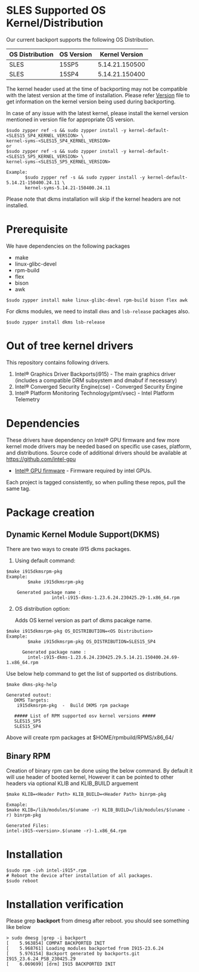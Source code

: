
# SLES Supported OS Kernel/Distribution
  Our current backport supports the following OS Distribution.

| OS Distribution | OS Version | Kernel Version  |
|---  |---  |---  |
| SLES | 15SP5 | 5.14.21.150500 |
| SLES | 15SP4 | 5.14.21.150400 |

  The kernel header used at the time of backporting may not be compatible with the latest version at the time of installation.
  Please refer [Version](https://github.com/intel-gpu/intel-gpu-i915-backports/blob/backport/RELEASE_2335_23.6/versions) file to get information on the kernel version being used during backporting.

  In case of any issue with the latest kernel, please install the kernel version mentioned in version file for appropriate OS version.

```
$sudo zypper ref -s && sudo zypper install -y kernel-default-<SLES15_SP4_KERNEL_VERSION> \
kernel-syms-<SLES15_SP4_KERNEL_VERSION>
or
$sudo zypper ref -s && sudo zypper install -y kernel-default-<SLES15_SP5_KERNEL_VERSION> \
kernel-syms-<SLES15_SP5_KERNEL_VERSION>

Example:
       $sudo zypper ref -s && sudo zypper install -y kernel-default-5.14.21-150400.24.11 \
       kernel-syms-5.14.21-150400.24.11
```

Please note that dkms installation will skip if the kernel headers are not installed.

# Prerequisite
We have dependencies on the following packages
  - make
  - linux-glibc-devel
  - rpm-build
  - flex
  - bison
  - awk
```
$sudo zypper install make linux-glibc-devel rpm-build bison flex awk
```
For dkms modules, we need to install `dkms` and `lsb-release` packages also.

```
$sudo zypper install dkms lsb-release
```

# Out of tree kernel drivers
This repository contains following drivers.
1. Intel® Graphics Driver Backports(i915) - The main graphics driver (includes a compatible DRM subsystem and dmabuf if necessary)
2. Intel® Converged Security Engine(cse) - Converged Security Engine
3. Intel® Platform Monitoring Technology(pmt/vsec) - Intel Platform Telemetry


# Dependencies

  These drivers have dependency on Intel® GPU firmware and few more kernel mode drivers may be needed based on specific use cases, platform, and distributions. Source code of additional drivers should be available at https://github.com/intel-gpu

- [Intel® GPU firmware](https://github.com/intel-gpu/intel-gpu-firmware) - Firmware required by intel GPUs.

Each project is tagged consistently, so when pulling these repos, pull the same tag.


# Package creation

## Dynamic Kernel Module Support(DKMS)
There are two ways to create i915 dkms packages.
1. Using default command:
```
$make i915dkmsrpm-pkg
Example:
        $make i915dkmsrpm-pkg

    Generated package name :
                 intel-i915-dkms-1.23.6.24.230425.29-1.x86_64.rpm
```

2. OS distribution option:

    Adds OS kernel version as part of dkms pacakge name.

```
$make i915dkmsrpm-pkg OS_DISTRIBUTION=<OS Distribution>
Example:
        $make i915dkmsrpm-pkg OS_DISTRIBUTION=SLES15_SP4

      Generated package name :
        intel-i915-dkms-1.23.6.24.230425.29.5.14.21.150400.24.69-1.x86_64.rpm
```
  Use below help command to get the list of supported os distributions.
```
$make dkms-pkg-help

Generated outout:
   DKMS Targets:
    i915dkmsrpm-pkg  -  Build DKMS rpm package

   ##### List of RPM supported osv kernel versions #####
   SLES15_SP5
   SLES15_SP4
```
Above  will create rpm packages at $HOME/rpmbuild/RPMS/x86_64/

## Binary RPM
Creation of binary rpm can be done using the below command. By default it will use header of booted kernel, However it can be pointed to other headers via optional KLIB and KLIB_BUILD arguement
```
$make KLIB=<Header Path> KLIB_BUILD=<Header Path> binrpm-pkg

Exmaple:
$make KLIB=/lib/modules/$(uname -r) KLIB_BUILD=/lib/modules/$(uname -r) binrpm-pkg

Generated Files:
intel-i915-<version>.$(uname -r)-1.x86_64.rpm
```

# Installation
```
$sudo rpm -ivh intel-i915*.rpm
# Reboot the device after installation of all packages.
$sudo reboot
```

# Installation verification

Please grep **backport** from dmesg after reboot. you should see something like below
```
> sudo dmesg |grep -i backport
[    5.963854] COMPAT BACKPORTED INIT
[    5.968761] Loading modules backported from I915-23.6.24
[    5.976154] Backport generated by backports.git I915_23.6.24_PSB_230425.29
[    6.069699] [drm] I915 BACKPORTED INIT
```
